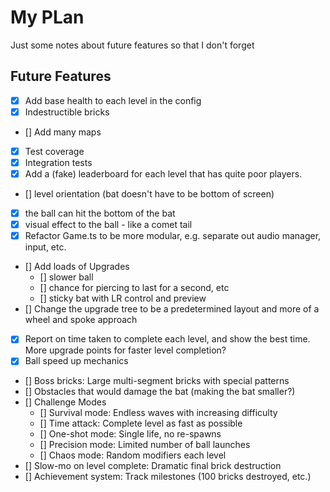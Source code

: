 # My PLan

Just some notes about future features so that I don't forget

## Future Features

- [X] Add base health to each level in the config
- [X] Indestructible bricks
- [] Add many maps
- [X] Test coverage
- [X] Integration tests
- [X] Add a (fake) leaderboard for each level that has quite poor players.
- [] level orientation (bat doesn't have to be bottom of screen)
- [X] the ball can hit the bottom of the bat
- [X] visual effect to the ball - like a comet tail
- [X] Refactor Game.ts to be more modular, e.g. separate out audio manager, input, etc.
- [] Add loads of Upgrades
    - [] slower ball
    - [] chance for piercing to last for a second, etc
    - [] sticky bat with LR control and preview
- [] Change the upgrade tree to be a predetermined layout and more of a wheel and spoke approach
- [X] Report on time taken to complete each level, and show the best time.  More upgrade points for faster level completion?
- [X] Ball speed up mechanics
- [] Boss bricks: Large multi-segment bricks with special patterns
- [] Obstacles that would damage the bat (making the bat smaller?)
- [] Challenge Modes
    - [] Survival mode: Endless waves with increasing difficulty
    - [] Time attack: Complete level as fast as possible
    - [] One-shot mode: Single life, no re-spawns
    - [] Precision mode: Limited number of ball launches
    - [] Chaos mode: Random modifiers each level
- [] Slow-mo on level complete: Dramatic final brick destruction
- [] Achievement system: Track milestones (100 bricks destroyed, etc.)

